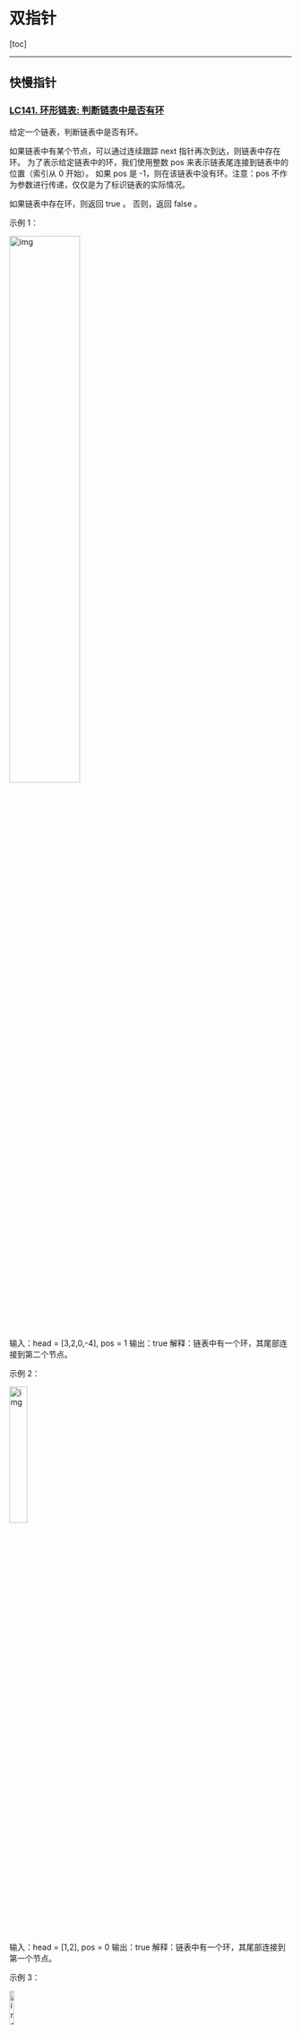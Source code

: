 # 双指针

[toc]



------

## 快慢指针

### [LC141. 环形链表: 判断链表中是否有环](https://leetcode-cn.com/problems/linked-list-cycle/)

给定一个链表，判断链表中是否有环。

如果链表中有某个节点，可以通过连续跟踪 next 指针再次到达，则链表中存在环。 为了表示给定链表中的环，我们使用整数 pos 来表示链表尾连接到链表中的位置（索引从 0 开始）。 如果 pos 是 -1，则在该链表中没有环。注意：pos 不作为参数进行传递，仅仅是为了标识链表的实际情况。

如果链表中存在环，则返回 true 。 否则，返回 false 。



示例 1：

<img src="https://assets.leetcode-cn.com/aliyun-lc-upload/uploads/2018/12/07/circularlinkedlist.png" alt="img" style="width:50%;" />

输入：head = [3,2,0,-4], pos = 1
输出：true
解释：链表中有一个环，其尾部连接到第二个节点。

示例 2：

<img src="https://assets.leetcode-cn.com/aliyun-lc-upload/uploads/2018/12/07/circularlinkedlist_test2.png" alt="img" style="width:25%;" />

输入：head = [1,2], pos = 0
输出：true
解释：链表中有一个环，其尾部连接到第一个节点。

示例 3：

<img src="https://assets.leetcode-cn.com/aliyun-lc-upload/uploads/2018/12/07/circularlinkedlist_test3.png" alt="img" style="width:12.5%;" />

输入：head = [1], pos = -1
输出：false
解释：链表中没有环。

提示：**pos可忽略，按照链表的特性去做题即可**

函数签名：

```java
public boolean hasCycle(ListNode head);
```



#### **思路**

用两个指针，一个跑得快，一个跑得慢。

​		如果不含有环，跑得快的那个指针最终会遇到 `null`，说明链表不含环；

​		如果含有环，快指针最终会超慢指针一圈，和慢指针相遇，说明链表含有环。

#### <u>**Solution**</u>

```java
		public boolean hasCycle(ListNode head) {
        ListNode slow = head, fast = head;
        //fast.next!=null是为了防止NullPointerException
      	//要确保fast、fast.next都不为null才能访问fast.next.next
        while(fast!=null && fast.next!=null){
            slow = slow.next;
            fast = fast.next.next;
            if(fast==slow)
                return true;
        }
        return false;
    }
```

### [LC142. 环形链表 II: 返回链表开始入环的第一个节点；如果链表无环，则返回 null](https://leetcode-cn.com/problems/linked-list-cycle-ii/)

函数签名：

```java
public ListNode detectCycle(ListNode head);
```

**`当快慢指针相遇时，让其中任一个指针指向头节点，然后让它俩以相同速度前进，再次相遇时所在的节点位置就是环开始的位置。`**下面的解释看不懂就记结论！

第一次相遇时，假设慢指针 `slow` 走了 `k` 步，那么快指针 `fast` 一定走了 `2k` 步。**这多走的** **`k`** **步其实就是** **`fast`** **指针在环里转圈圈，所以** **`k`** **的值就是环长度的「整数倍」**。

设相遇点距环的起点的距离为 `m`，那么环的起点距头结点 `head` 的距离为 `k - m`，也就是说如果从 `head` 前进 `k - m` 步就能到达环起点。

巧的是，如果从相遇点继续前进 `k - m` 步，也恰好到达环起点。你甭管 `fast` 在环里到底转了几圈，反正走 `k` 步可以到相遇点，那走 `k - m` 步一定就是走到环起点了：

<img src="imgs/image-20210721133159863.png" alt="image-20210721133159863" style="width:50%;" />

所以，只要我们把快慢指针中的任一个重新指向 `head`，然后两个指针同速前进，`k - m` 步后就会相遇，相遇之处就是环的起点了。

#### <u>**Solution**</u>

```java
		public ListNode detectCycle(ListNode head) {
        ListNode slow = head, fast = head;
      	//fast.next!=null是为了防止NullPointerException
      	//要确保fast、fast.next都不为null才能访问fast.next.next
        while(fast!=null && fast.next!=null){
            slow = slow.next;
            fast = fast.next.next;
            if(fast==slow)
                break;
        }
        
        if(fast==null || fast.next==null)
        // fast 遇到空指针说明没有环
            return null;

        slow = head;
        while(slow!=fast){
            slow = slow.next;
            fast = fast.next;
        }
        return slow;
    }
```

### [LC876. 链表的中间结点](https://leetcode-cn.com/problems/middle-of-the-linked-list/)

给定一个头结点为 head 的非空单链表，返回链表的中间结点。

如果有两个中间结点，则返回**第二个中间结点**。

示例 1：

输入：[1,2,3,4,5]
输出：此列表中的结点 3 (序列化形式：[3,4,5])
返回的结点值为 3 。 (测评系统对该结点序列化表述是 [3,4,5])。
注意，我们返回了一个 ListNode 类型的对象 ans，这样：
ans.val = 3, ans.next.val = 4, ans.next.next.val = 5, 以及 ans.next.next.next = NULL.
示例 2：

输入：[1,2,3,4,5,6]
输出：此列表中的结点 4 (序列化形式：[4,5,6])
由于该列表有两个中间结点，值分别为 3 和 4，我们返回第二个结点。

函数签名：

```java
public ListNode middleNode(ListNode head);
```



#### <u>**Solution**</u>

如果链表无环（非空单链表即表示无环），则可用快慢指针的方法，快指针速度是慢指针的2倍；

快指针走完时，慢指针正好走到链表的中间位置（node总数为奇数）；

如果长度是偶数，`slow` 最终的位置是中间偏右，因为null也占一位，slow会多走一位

<img src="imgs/image-20210721135002776.png" alt="image-20210721135002776" style="width:75%;" />

图中left即为slow

```java
		public ListNode middleNode(ListNode head) {
        ListNode fast, slow;
        fast = slow = head;
        while (fast != null && fast.next != null) {
            fast = fast.next.next;
            slow = slow.next;
        }
    // slow 就在中间位置
    return slow;
    }
```

### [LC19. 删除链表的倒数第 N 个结点](https://leetcode-cn.com/problems/remove-nth-node-from-end-of-list/)

给你一个链表，删除链表的倒数第 n 个结点，并且返回链表的头结点。

进阶：你能尝试使用一趟扫描实现吗？

 示例 1：

<img src="https://assets.leetcode.com/uploads/2020/10/03/remove_ex1.jpg" alt="img" style="width:50%;" />

输入：head = [1,2,3,4,5], n = 2
输出：[1,2,3,5]

示例 2：

输入：head = [1], n = 1
输出：[]

示例 3：

输入：head = [1,2], n = 1
输出：[1]

函数签名：

```java
public ListNode removeNthFromEnd(ListNode head, int n);
```



#### 思路

让快指针先走 `n` 步：

如果n步后走到null，说明倒数第 n 个节点就是第一个节点；

如果n步后快指针没走到头，快慢指针开始同速前进。这样当快指针走到链表末尾 `null` 时，慢指针所在的位置就是倒数第 `n` 个链表节点（`n` 不会超过链表长度）。

#### Solution

```java
		public ListNode removeNthFromEnd(ListNode head, int n) {
        ListNode fast = head, slow = head;
        while(n>0){
            fast = fast.next;
            n--;
        }

        // 如果此时快指针走到头了，说明倒数第 n 个节点就是第一个节点
        if(fast==null)
            return head.next;
        
        // 让慢指针和快指针同步向前
        while(fast!=null && fast.next!=null){//fast.next!=null是为了防止slow多走一位
            slow = slow.next;
            fast = fast.next;
        }
        // slow.next 就是倒数第 n 个节点，删除它
        slow.next = slow.next.next;
        return head;
    }
```



## 左右指针

左右指针在数组中实际是指两个索引值，一般初始化为 `left = 0, right = nums.length - 1` 。

### [Binary Search二分查找](./binarySearch.md)

### [LC167. 两数之和 II - 输入有序数组](https://leetcode-cn.com/problems/two-sum-ii-input-array-is-sorted/)

给定一个已按照 升序排列  的整数数组 numbers ，请你从数组中找出两个数满足相加之和等于目标数 target 。

函数应该以长度为 2 的整数数组的形式返回这两个数的下标值。numbers 的下标 从 1 开始计数 ，所以答案数组应当满足 1 <= answer[0] < answer[1] <= numbers.length 。

你可以假设每个输入只对应唯一的答案，而且你不可以重复使用相同的元素。


示例 1：

输入：numbers = [2,7,11,15], target = 9
输出：[1,2]
解释：2 与 7 之和等于目标数 9 。因此 index1 = 1, index2 = 2 。
示例 2：

输入：numbers = [2,3,4], target = 6
输出：[1,3]
示例 3：

输入：numbers = [-1,0], target = -1
输出：[1,2]

函数签名：

```java
public int[] twoSum(int[] numbers, int target);
```



#### 思路

left在数组头，right在数组尾，向中间查找;

#### Solution

```java
		public int[] twoSum(int[] numbers, int target) {
        int left = 0, right = numbers.length-1;
        //left!=right因为要返回两个不同数
        while(left<right){
            int sum = numbers[left] + numbers[right];
            if(sum==target)
                // 题目要求的索引是从 1 开始的
                return new int[]{left+1, right+1};
            else if(sum>target)
                right = right - 1;// 让 sum 小一点
            else if(sum<target)
                left = left + 1;// 让 sum 大一点
        }
        return new int[]{-1,-1};
    }
```

### [LC344. 反转字符串](https://leetcode-cn.com/problems/reverse-string/)

编写一个函数，其作用是将输入的字符串反转过来。输入字符串以字符数组 char[] 的形式给出。

不要给另外的数组分配额外的空间，你必须**原地**修改输入数组、使用 O(1) 的额外空间解决这一问题。

你可以假设数组中的所有字符都是 ASCII 码表中的可打印字符。

 示例 1：

输入：["h","e","l","l","o"]
输出：["o","l","l","e","h"]

示例 2：

输入：["H","a","n","n","a","h"]
输出：["h","a","n","n","a","H"]

函数签名：

```java
public void reverseString(char[] s);
```

#### Solution

以mid为中轴，对换元素即可

```java
		public void reverseString(char[] s) {
        int left = 0, right = s.length - 1;
        while(left<right){
            char tmp = s[left];
            s[left] = s[right];
            s[right] = tmp;
            left++;
            right--;
        }
    }
```

### [LC870. 优势洗牌 aka田忌赛马](https://leetcode-cn.com/problems/advantage-shuffle/)

给定两个大小相等的数组 A 和 B，A 相对于 B 的优势可以用满足 A[i] > B[i] 的索引 i 的数目来描述。

返回 A 的任意排列，使其相对于 B 的优势最大化，**尽可能多的让** **`A[i] > B[i]`**。

示例 1：

输入：A = [2,7,11,15], B = [1,10,4,11]
输出：[2,11,7,15]

示例 2：

输入：A = [12,24,8,32], B = [13,25,32,11]
输出：[24,32,8,12]

函数签名：

```java
public int[] advantageCount(int[] nums1, int[] nums2);
```

#### Solution

将齐王和田忌的马按照战斗力排序，然后按照排名一一对比。如果田忌的马能赢，那就比赛，如果赢不了，那就换个垫底的来送人头，保存实力。

```java
		//PriorityQueue用法：
    //https://www.cnblogs.com/wei-jing/p/10806236.html
    //https://www.cnblogs.com/Elliott-Su-Faith-change-our-life/p/7472265.html
    // Comparator<int[]> cmp = new Comparator<int[]>() {
    //     public int compare(int[] num2IdxAndVal1, int[] num2IdxAndVal2) {
    //         //升序
    //         //return num2IdxAndVal1[1] - num2IdxAndVal2[1];
    //         //降序
    //         return num2IdxAndVal2[1] - num2IdxAndVal1[1];
    //     }
    // };
    public int[] advantageCount(int[] nums1, int[] nums2) {
        PriorityQueue<int[]> num2MaxPQ = new PriorityQueue<>(
            (int[] num2IdxAndVal1, int[] num2IdxAndVal2) -> { 
                //idxAndVal[0]是nums2的索引i
                //idxAndVal[1]是nums2[i]的值
                //这里是给PQ<int[]>按照idxAndVal[1]的值降序排序
                //此方法相当于上面注释掉的cmp方法
                return num2IdxAndVal2[1] - num2IdxAndVal1[1];
        }
        );
        //给nums2从大到小降序排序
        for(int i=0; i<nums2.length; i++)
            num2MaxPQ.offer(new int[]{i, nums2[i]});

        //给nums1从小到大升序排序
        Arrays.sort(nums1);
        //左边最小，右边最大
        int num1Left = 0, num1Right = nums1.length-1;
        int[] res = new int[nums1.length];
        while(!num2MaxPQ.isEmpty()){
            int[] num2IdxAndVal = num2MaxPQ.poll();
            //num2中最大值的索引
            int num2Idx = num2IdxAndVal[0];
            //num2中的最大值
            int num2Val = num2IdxAndVal[1];
            
            if(nums1[num1Right]>num2Val){
                //num1的最大值nums1[num1Right]能比过num2的最大值num2Val,就自己上
                res[num2Idx] = nums1[num1Right];
                num1Right--;
            } else {
                //num1的最大值nums1[num1Right]不能比过num2的最大值num2Val,就找最垃圾的混一下
                res[num2Idx] = nums1[num1Left];
                num1Left++;
            }
        }
        return res;
    }
```

## 滑动窗口（子字符串匹配问题）

「子序列」和「子串」这两个名词的区别，子串一定是连续的，而子序列不一定是连续的。

```java
/* 滑动窗口算法框架 */
void slidingWindow(string s, string t) {
    unordered_map<char, int> need, window;
    for (char c : t) need[c]++;

    int left = 0, right = 0;
    int valid = 0; 
    while (right < s.size()) {
        // c 是将移入窗口的字符
        char c = s[right];
        // 右移窗口
        right++;
        // 进行窗口内数据的一系列更新
        ...

        /*** debug 输出的位置 ***/
        printf("window: [%d, %d)\n", left, right);
        /********************/

        // 判断左侧窗口是否要收缩
        while (window needs shrink) {
            // d 是将移出窗口的字符
            char d = s[left];
            // 左移窗口
            left++;
            // 进行窗口内数据的一系列更新
            ...
        }
    }
}
```

这两个 `...` 处的操作分别是右移和左移窗口更新操作，它们操作是完全对称的。

1、我们在字符串 `S` 中使用双指针中的左右指针技巧，初始化 `left = right = 0`，把索引**左闭右开**区间 `[left, right)` 称为一个「窗口」。

2、重复的：

在**外循环中**：我们先不断地增加 `right` 指针扩大窗口 `[left, right)`，直到窗口中的字符串符合要求时（包含了 `T` 中的所有字符）进入**内循环**。

在**内循环中**：此时，我们停止增加 `right`，转而不断增加 `left` 指针缩小窗口 `[left, right)`，直到窗口中的字符串不再符合要求（不包含 `T` 中的所有字符了）。同时，每次增加 `left`，我们都要更新一轮结果，直到left那一位的char不在T中，但是要注意，left的前一位char必定在T中。

（当下n个外循环过去，right遇到与left前一位char相同的char时，再次开始内循环，移动left的指针）

3、重复第 2 步，  直到 `right` 到达字符串 `S` 的尽头。

### [LC76. 最小覆盖子串](https://leetcode-cn.com/problems/minimum-window-substring/)

给你一个字符串 s 、一个字符串 t 。返回 s 中涵盖 t 所有字符的**最小子串**。如果 s 中不存在涵盖 t 所有字符的子串，则返回空字符串 "" 。

注意：

对于 t 中重复字符，我们寻找的子字符串中该字符数量必须不少于 t 中该字符数量。
如果 s 中存在这样的子串，我们保证它是唯一的答案。


示例 1：

输入：s = "ADOBECODEBANC", t = "ABC"
输出："BANC"
示例 2：

输入：s = "a", t = "a"
输出："a"
示例 3:

输入: s = "a", t = "aa"
输出: ""
解释: t 中两个字符 'a' 均应包含在 s 的子串中，
因此没有符合条件的子字符串，返回空字符串。

函数签名：

```java
public String minWindow(String s, String t);
```



#### Solution

**套模板，只需要思考以下四个问题**：

1、当移动 `right` 扩大窗口，即加入字符时，应该更新哪些数据？

2、什么条件下，窗口应该暂停扩大，开始移动 `left` 缩小窗口？

3、当移动 `left` 缩小窗口，即移出字符时，应该更新哪些数据？

4、我们要的结果应该在扩大窗口时还是缩小窗口时进行更新？

如果一个字符进入窗口，应该增加 `window` 计数器；如果一个字符将移出窗口的时候，应该减少 `window` 计数器；当 `valid` 满足 `need` 时应该收缩窗口；应该在收缩窗口的时候更新最终结果。

```java
		public String minWindow(String s, String t) {
        Map<Character, Integer> need = new HashMap<>(), window = new HashMap<>();
        //找到需要的char及个数
        for(int i=0; i<t.length(); i++){
            char c = t.charAt(i);
            need.put(c, need.getOrDefault(c,0)+1);
        }
        //模版
        int valid = 0, left = 0, right = 0;
        //记录最小覆盖子串substring的起始索引及长度
        int start = 0, len = Integer.MAX_VALUE;
        
        while(right<s.length()){//这里str.length()是有括号的！
            // r 是将移入窗口的字符
            char r = s.charAt(right);
            if(need.containsKey(r)){
                window.put(r, window.getOrDefault(r,0)+1);
                // !!!这里和下面都有个坑，window.get(addChar)和need.get(addChar)返回的都是对象，最好用.equals()方法比较大小
                if(window.get(r).equals(need.get(r))){
                    valid++;
                }
            }
            //因为.substring()方法endIdx的char不包括在其中，所以要先+1；
            right++;
            // 判断左侧窗口是否要收缩
            while(valid==need.size()){
                // 在这里更新最小覆盖子串
                if((right-left)<len){
                    start = left;
                    len = right - left;
                }
                // l 是将移出窗口的字符
                char l = s.charAt(left);
                if(need.containsKey(l)){
                    if(window.get(l).equals(need.get(l))){
                        valid--;
                    }
                    //valid减完 再减window
                    window.put(l, window.get(l)-1);
                }
                left++;
            }
        }
        if(len!=Integer.MAX_VALUE)
            //.substring(beginIndex, endIndex)方法：
            //beginIndex -- 起始索引（包括）, 索引从 0 开始。
            //endIndex -- 结束索引（不包括）
            return s.substring(start,start+len);
        else 
            return "";
    }
```

需要注意的是，当我们发现某个字符在 `window` 的数量满足了 `need` 的需要，就要更新 `valid`，表示有一个字符已经满足要求。而且，你能发现，两次对窗口内数据的更新操作是完全对称的。

当 `valid == need.size()` 时，说明 `T` 中所有字符已经被覆盖，已经得到一个可行的覆盖子串，现在应该开始收缩窗口了，以便得到「最小覆盖子串」。

移动 `left` 收缩窗口时，窗口内的字符都是可行解，所以应该在收缩窗口的阶段进行最小覆盖子串的更新，以便从可行解中找到长度最短的最终结果。

### [LC567. 字符串的排列](https://leetcode-cn.com/problems/permutation-in-string/)

给定两个字符串 s1 和 s2，写一个函数来判断 s2 是否包含 s1 的排列。排列：abc有6种排列abc、acb、bac、bca、cab、cba。

换句话说，第一个字符串的排列之一是第二个字符串的 子串 。

示例 1：

输入: s1 = "ab" s2 = "eidbaooo"
输出: True
解释: s2 包含 s1 的排列之一 ("ba").
示例 2：

输入: s1= "ab" s2 = "eidboaoo"
输出: False

函数签名：

```java
public boolean checkInclusion(String s1, String s2);
```

#### Solution

因为是全排列都算，所以只需要判断

1、**s1**中**每个char**出现的**次数**是否等于**滑动窗口**中**同样的char出现的次数**

2、滑动窗口的size应该=s1.length()， 所以移动 `left` 缩小窗口的时机是窗口大小大于 `t.size()` 时

```java
		public boolean checkInclusion(String s1, String s2) {
        Map<Character, Integer> need = new HashMap<>(), window = new HashMap<>();
        for(int i=0; i<s1.length(); i++){
            char c = s1.charAt(i);
            need.put(c, need.getOrDefault(c,0)+1);
        }

        int left = 0, right = 0, valid = 0;

        while(right<s2.length()){
            char addToWindow = s2.charAt(right);
            if(need.containsKey(addToWindow)){
                window.put(addToWindow, window.getOrDefault(addToWindow,0)+1);
                if(window.get(addToWindow).equals(need.get(addToWindow))){
                    valid++;
                }
            }
            right++;
            while(right-left>=s1.length()){
                // 在这里判断是否找到了合法的子串
                if(valid==need.size())
                    return true;

                char removeFromWindow = s2.charAt(left);
                if(need.containsKey(removeFromWindow)){
                    if(window.get(removeFromWindow).equals(need.get(removeFromWindow))){
                        valid--;
                    }
                    window.put(removeFromWindow, window.get(removeFromWindow)-1);
                }
                left++;
            }
        }
        return false;
    }
```

### [LC438. 找到字符串中所有字母异位词](https://leetcode-cn.com/problems/find-all-anagrams-in-a-string/)

给定两个字符串 s 和 p，找到 s 中所有 p 的 异位词 的子串，返回这些子串的起始索引。不考虑答案输出的顺序。

异位词 指字母相同，但排列不同的字符串。

示例 1:

输入: s = "cbaebabacd", p = "abc"
输出: [0,6]
解释:
起始索引等于 0 的子串是 "cba", 它是 "abc" 的异位词。
起始索引等于 6 的子串是 "bac", 它是 "abc" 的异位词。
 示例 2:

输入: s = "abab", p = "ab"
输出: [0,1,2]
解释:
起始索引等于 0 的子串是 "ab", 它是 "ab" 的异位词。
起始索引等于 1 的子串是 "ba", 它是 "ab" 的异位词。
起始索引等于 2 的子串是 "ab", 它是 "ab" 的异位词。

函数签名：

```java
public List<Integer> findAnagrams(String s, String p);
```



#### Solution

与LC567一样（寻找字符串的排列），只是找到一个合法异位词（排列）之后将起始索引加入 `res` 即可。

```java
public List<Integer> findAnagrams(String s, String p) {
        List<Integer> res = new LinkedList<>();
        Map<Character, Integer> need = new HashMap<>(), window = new HashMap<>();
        for(int i=0; i<p.length(); i++){
            char c = p.charAt(i);
            need.put(c, need.getOrDefault(c,0)+1);
        }

        int left = 0, right = 0, valid = 0;

        while(right<s.length()){
            char addToWindow = s.charAt(right);
            if(need.containsKey(addToWindow)){
                window.put(addToWindow, window.getOrDefault(addToWindow,0)+1);
                if(window.get(addToWindow).equals(need.get(addToWindow))){
                    valid++;
                }
            }
            right++;
            while(right-left>=p.length()){
                // 在这里判断是否找到了合法的子串
                if(valid==need.size())
                    //return true;这里改成起始索引
                    res.add(left);
                char removeFromWindow = s.charAt(left);
                if(need.containsKey(removeFromWindow)){
                    if(window.get(removeFromWindow).equals(need.get(removeFromWindow))){
                        valid--;
                    }
                    window.put(removeFromWindow, window.get(removeFromWindow)-1);
                }
                left++;
            }
        }
        //return false;
        return res;
    }
```

### [LC3. 无重复字符的最长子串](https://leetcode-cn.com/problems/longest-substring-without-repeating-characters/)

给定一个字符串 s ，请你找出其中不含有重复字符的 最长子串 的长度。

 

示例 1:

输入: s = "abcabcbb"
输出: 3 
解释: 因为无重复字符的最长子串是 "abc"，所以其长度为 3。
示例 2:

输入: s = "bbbbb"
输出: 1
解释: 因为无重复字符的最长子串是 "b"，所以其长度为 1。
示例 3:

输入: s = "pwwkew"
输出: 3
解释: 因为无重复字符的最长子串是 "wke"，所以其长度为 3。
     请注意，你的答案必须是 子串 的长度，"pwke" 是一个子序列，不是子串。
示例 4:

输入: s = ""
输出: 0

函数签名：

```java
public int lengthOfLongestSubstring(String s);
```



#### Solution

这就是变简单了，连 `need` 和 `valid` 都不需要，而且更新窗口内数据也只需要简单的更新计数器 `window` 即可。

当 `window[c]` 值大于 1 时，说明窗口中存在重复字符，不符合条件，就该移动 `left` 缩小窗口了嘛。

唯一需要注意的是，在哪里更新结果 `res` 呢？我们要的是最长无重复子串，哪一个阶段可以保证窗口中的字符串是没有重复的呢？

这里和之前不一样，**要在收缩窗口完成后更新 `res`**：因为窗口收缩的 while 条件是存在重复元素，如果在收缩窗口的while里更新res， 那么本身不存在重复元素时就更新不了res。

```java
		public int lengthOfLongestSubstring(String s) {
        int length = 0;
        Map<Character, Integer> window = new HashMap<>();
        int left = 0, right = 0;
        while(right<s.length()){
            char addToWindow = s.charAt(right);
            window.put(addToWindow, window.getOrDefault(addToWindow,0)+1);
            right++;
            while(window.get(addToWindow)>1){
                char removeFromWindow = s.charAt(left);
                window.put(removeFromWindow, window.get(removeFromWindow)-1);
                left++;
            }
            //放在收缩窗口的循环外面，因为又可能不会收缩窗口
            length = Math.max(length, right-left);
        }
        return length;
    }
```

## 双指针相关高频面试题

### [LC5. 最长回文子串](https://leetcode-cn.com/problems/longest-palindromic-substring/)

给你一个字符串 s，找到 s 中最长的回文子串。

**回文串就是正着读和反着读都一样的字符串**。比如说字符串 `aba` 和 `abba` 都是回文串，因为它们对称，反过来还是和本身一样。反之，字符串 `abac` 就不是回文串。

示例 1：

输入：s = "babad"
输出："bab"
解释："aba" 同样是符合题意的答案。
示例 2：

输入：s = "cbbd"
输出："bb"
示例 3：

输入：s = "a"
输出："a"
示例 4：

输入：s = "ac"
输出："a"

函数签名：

```java
public String longestPalindrome(String s);
```



#### 思路

比如说字符串 `aba` 和 `abba` 都是回文串，因为它们对称，反过来还是和本身一样。反之，字符串 `abac` 就不是回文串。

**寻找回文串的问题核心思想是：从中间开始向两边扩散来判断回文串**。

可以看到回文串的的长度可能是奇数，也可能是偶数，这就添加了回文串问题的难度，解决该类问题的核心是**双指针**：奇数情况下两个指针的起始位置相同，偶数情况下两个指针的起始位置相差1。

```java
		public String longestPalindrome(String s) {
        String res = "";
        for(int i=0; i<s.length(); i++){
            //最小回文子串长度为奇数，存在中点
            String odd = palindrome(s, i, i);
            //最小回文子串长度为偶数，不存在中点
            String even = palindrome(s, i, i+1);
            //找到res, odd, even中最长的
            if(odd.length()>res.length())
                res = odd;
            if(even.length()>res.length())
                res = even;
        }
        return res;
    }
    public String palindrome(String s, int left, int right){
        // 防止索引越界
        while(left>=0 && right<s.length()){
            if(s.charAt(left)!=s.charAt(right))
                break;
            // 向两边展开
            left--;
            right++;
        }
        //left要加1是因为跳出循环时不满足s.charAt(left)!=s.charAt(right)
        //而前一个循环中满足s.charAt(left-1)==s.charAt(right-1)
        //right不用减1是因为Java的substring方法的endIdx是开区间（取不到s[endIdx]，要加一）
        return s.substring(left+1, right);// 返回以 s.charAt(left) 和 s.charAt(right) 为中心的最长回文串
    }
```

时间复杂度 O(N^2)，空间复杂度 O(1)。

值得一提的是，这个问题可以用动态规划方法解决，时间复杂度一样，但是空间复杂度至少要 O(N^2) 来存储 DP table。这道题是少有的动态规划非最优解法的问题。